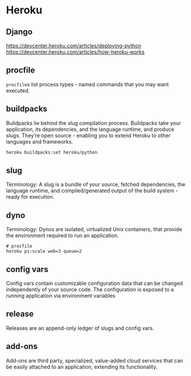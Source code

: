 # Heroku

## Django
https://devcenter.heroku.com/articles/deploying-python
https://devcenter.heroku.com/articles/how-heroku-works

## procfile
`procfile`s list process types - named commands that you may want executed.

## buildpacks
Buildpacks lie behind the slug compilation process. Buildpacks take
your application, its dependencies, and the language runtime, and produce slugs.
They’re open source - enabling you to extend Heroku to other languages and
frameworks.

```sh
heroku buildpacks:set heroku/python
```


## slug
Terminology: A slug is a bundle of your source, fetched dependencies, the language runtime, and compiled/generated output of the build system - ready for execution.

## dyno
Terminology: Dynos are isolated, virtualized Unix containers, that provide the
environment required to run an application.

```
# procfile
heroku ps:scale web=3 queue=2
```

## config vars
Config vars contain customizable configuration data that can be
changed independently of your source code. The configuration is exposed to a
running application via environment variables

## release
Releases are an append-only ledger of slugs and config vars.

## add-ons
Add-ons are third party, specialized, value-added cloud services that can be
easily attached to an application, extending its functionality.
